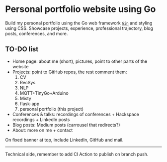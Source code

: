 # Personal portfolio website using Go

Build my personal portfolio using the Go web framework [`Gin`](https://gin-gonic.com/) and styling using CSS. Showcase
projects, experience, professional trajectory, blog posts, conferences, and more.

## TO-DO list

* Home page: about me (short), pictures, point to other parts of the website
* Projects: point to GitHub repos, the rest comment them:
    1. CV
    2. RecSys
    3. NLP
    4. MQTT+TinyGo+Arduino
    5. Misty
    6. flask-app
    7. personal portfolio (this project)
* Conferences & talks: recordings of conferences + Hackspace recordings + LinkedIn posts 
* Blog posts: Medium posts (carrousel that redirects?)
* About: more on me + contact

On fixed banner at top, include LinkedIn, GitHub and mail.

---

Technical side, remember to add CI Action to publish on branch push.

